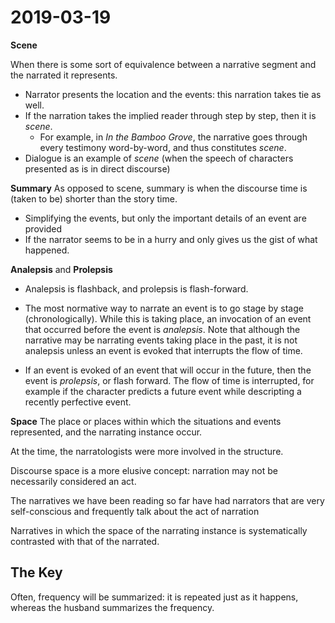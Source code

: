 # 2019-03-19

**Scene**

When there is some sort of equivalence between a narrative segment and the narrated it represents.

* Narrator presents the location and the events: this narration takes tie as well.
* If the narration takes the implied reader through step by step, then it is *scene*.
  * For example, in *In the Bamboo Grove*, the narrative goes through every testimony word-by-word, and thus constitutes *scene*.
* Dialogue is an example of *scene* (when the speech of characters presented as is in direct discourse)

**Summary**
As opposed to scene, summary is when the discourse time is (taken to be) shorter than the story time.

* Simplifying the events, but only the important details of an event are provided
* If the narrator seems to be in a hurry and only gives us the gist of what happened.
  

**Analepsis** and **Prolepsis**
* Analepsis is flashback, and prolepsis is flash-forward.
* The most normative way to narrate an event is to go stage by stage (chronologically). While this is taking place, an invocation of an event that occurred before the event is *analepsis*. Note that although the narrative may be narrating events taking place in the past, it is not analepsis unless an event is evoked that interrupts the flow of time.
  
* If an event is evoked of an event that will occur in the future, then the event is *prolepsis*, or flash forward. The flow of time is interrupted, for example if the character predicts a future event while descripting a recently perfective event.

**Space**
The place or places within which the situations and events represented, and the narrating instance occur.

At the time, the narratologists were more involved in the structure.

Discourse space is a more elusive concept: narration may not be necessarily considered an act.

The narratives we have been reading so far have had narrators that are very self-conscious and frequently talk about the act of narration

Narratives in which the space of the narrating instance is systematically contrasted with that of the narrated.

## The Key

Often, frequency will be summarized: it is repeated just as it happens, whereas the husband summarizes the frequency.
